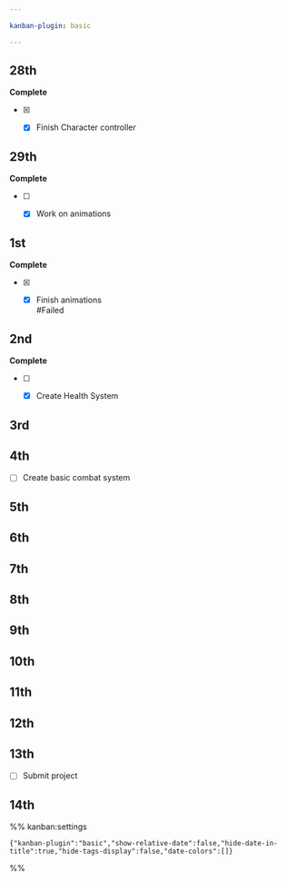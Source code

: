 ```yaml
---

kanban-plugin: basic

---
```


## 28th

**Complete**
- [x] - [x] Finish Character controller


## 29th

**Complete**
- [ ] - [x] Work on animations


## 1st

**Complete**
- [x] - [x] Finish animations<br>#Failed


## 2nd

**Complete**
- [ ] - [x] Create Health System


## 3rd



## 4th

- [ ] Create basic combat system


## 5th



## 6th



## 7th



## 8th



## 9th



## 10th



## 11th



## 12th



## 13th

- [ ] Submit project


## 14th





%% kanban:settings
```
{"kanban-plugin":"basic","show-relative-date":false,"hide-date-in-title":true,"hide-tags-display":false,"date-colors":[]}
```
%%